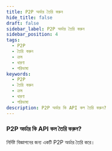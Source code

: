 ```yaml
---
title: P2P অর্ডার তৈরি করুন
hide_title: false
draft: false
sidebar_label: P2P অর্ডার তৈরি করুন
sidebar_position: 4
tags:
  - P2P
  - তৈরি করুন
  - ক্রম
  - ধারণা
  - পরিভাষা
keywords:
  - P2P
  - তৈরি করুন
  - ক্রম
  - ধারণা
  - পরিভাষা
description: P2P অর্ডার কি API কল তৈরি করুন?
---
```


### P2P অর্ডার কি API কল তৈরি করুন?

নির্দিষ্ট বিজ্ঞাপনের জন্য একটি P2P অর্ডার তৈরি করে।
